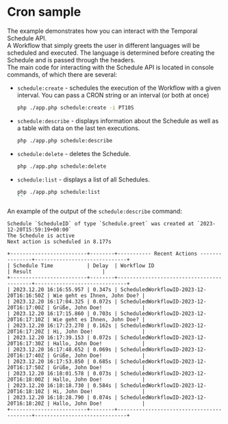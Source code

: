 # Cron sample

The example demonstrates how you can interact with the Temporal Schedule API.  
A Workflow that simply greets the user in different languages will be scheduled and executed.
The language is determined before creating the Schedule and is passed through the headers.  
The main code for interacting with the Schedule API is located in console commands, of which there are several:

- `schedule:create` - schedules the execution of the Workflow with a given interval. You can pass a CRON string or an interval (or both at once)
  ```bash
  php ./app.php schedule:create -i PT10S
  ```
- `schedule:describe` - displays information about the Schedule as well as a table with data on the last ten executions.  
  ```bash
  php ./app.php schedule:describe
  ```
- `schedule:delete` - deletes the Schedule.
  ```bash
  php ./app.php schedule:delete
  ```
- `schedule:list` - displays a list of all Schedules.
  ```bash
  php ./app.php schedule:list
  ``

An example of the output of the `schedule:describe` command:

```
Schedule `ScheduleID` of type `Schedule.greet` was created at `2023-12-20T15:59:19+00:00`
The Schedule is active
Next action is scheduled in 8.177s

+-------------------------+--------+----------- Recent Actions ---------------+------------------------------+
| Schedule Time           | Delay  | Workflow ID                              | Result                       |
+-------------------------+--------+------------------------------------------+------------------------------+
| 2023.12.20 16:16:55.957 | 0.347s | ScheduledWorkflowID-2023-12-20T16:16:50Z | Wie geht es Ihnen, John Doe? |
| 2023.12.20 16:17:04.325 | 0.072s | ScheduledWorkflowID-2023-12-20T16:17:00Z | Grüße, John Doe!             |
| 2023.12.20 16:17:15.860 | 0.703s | ScheduledWorkflowID-2023-12-20T16:17:10Z | Wie geht es Ihnen, John Doe? |
| 2023.12.20 16:17:23.270 | 0.162s | ScheduledWorkflowID-2023-12-20T16:17:20Z | Hi, John Doe!                |
| 2023.12.20 16:17:39.153 | 0.072s | ScheduledWorkflowID-2023-12-20T16:17:30Z | Hallo, John Doe!             |
| 2023.12.20 16:17:48.652 | 0.069s | ScheduledWorkflowID-2023-12-20T16:17:40Z | Grüße, John Doe!             |
| 2023.12.20 16:17:53.850 | 0.685s | ScheduledWorkflowID-2023-12-20T16:17:50Z | Grüße, John Doe!             |
| 2023.12.20 16:18:01.578 | 0.073s | ScheduledWorkflowID-2023-12-20T16:18:00Z | Hallo, John Doe!             |
| 2023.12.20 16:18:18.730 | 0.584s | ScheduledWorkflowID-2023-12-20T16:18:10Z | Hi, John Doe!                |
| 2023.12.20 16:18:28.790 | 0.074s | ScheduledWorkflowID-2023-12-20T16:18:20Z | Hallo, John Doe!             |
+-------------------------+--------+------------------------------------------+------------------------------+
```